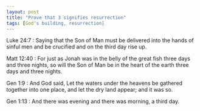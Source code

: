 ```yaml
---
layout: post
title: "Prove that 3 signifies resurrection"
tags: [God's building, resurrection]
---
```


Luke 24:7
: Saying that the Son of Man must be delivered into the hands of sinful men and be crucified and on the third day rise up.

Matt 12:40
: For just as Jonah was in the belly of the great fish three days and three nights, so will the Son of Man be in the heart of the earth three days and three nights.

Gen 1:9
: And God said, Let the waters under the heavens be gathered together into one place, and let the dry land appear; and it was so.

Gen 1:13
: And there was evening and there was morning, a third day.
